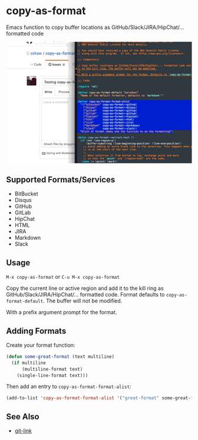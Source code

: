 # copy-as-format

Emacs function to copy buffer locations as GitHub/Slack/JIRA/HipChat/...
formatted code

![copy-as-format demo](demo.gif)

## Supported Formats/Services

* BitBucket
* Disqus
* GitHub
* GitLab
* HipChat
* HTML
* JIRA
* Markdown
* Slack

## Usage

`M-x copy-as-format` or `C-u M-x copy-as-format`

Copy the current line or active region and add it to the kill ring as
GitHub/Slack/JIRA/HipChat/... formatted code. Format defaults to `copy-as-format-default`.
The buffer will not be modified.

With a prefix argument prompt for the format.

## Adding Formats

Create your format function:

```el
(defun some-great-format (text multiline)
  (if multiline
      (multiline-format text)
    (single-line-format text)))
```

Then add an entry to `copy-as-format-format-alist`:

```el
(add-to-list 'copy-as-format-format-alist '("great-format" some-great-format))
```

## See Also

* [git-link](https://github.com/sshaw/git-link)
